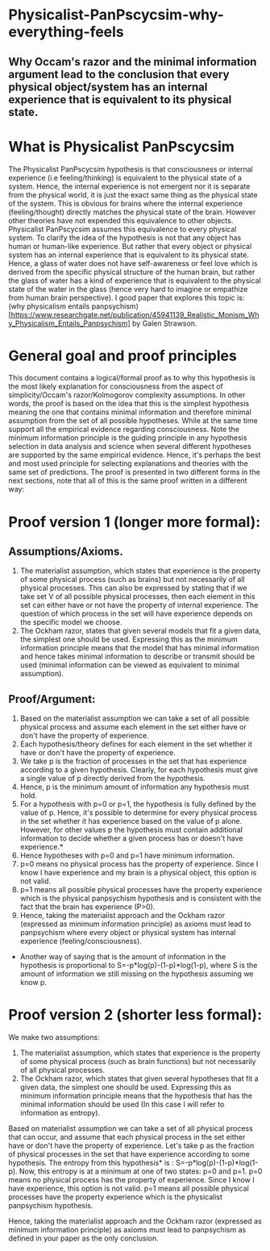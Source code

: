 # Physicalist-PanPscycsim-why-everything-feels
## Why Occam's razor and the minimal information argument lead to the conclusion that every physical object/system has an internal experience that is equivalent to its physical state.  


 
# What is Physicalist PanPscycsim
The Physicalist PanPscycsim hypothesis is that consciousness or internal experience (i.e feeling/thinking) is equivalent to the physical state of a system. Hence, the internal experience is not emergent nor it is separate from the physical world, it is just the exact same thing as the physical state of the system.  This is obvious for brains where the internal experience (feeling/thought)  directly matches the physical state of the brain. However other theories have not expended this equivalence to other objects. Physicalist PanPscycsim assumes this equivalence to every physical system. To clarify the idea of the hypothesis is not that any object has human or human-like experience. But rather that every object or physical system has an internal experience that is equivalent to its physical state. Hence, a glass of water does not have self-awareness or feel love which is derived from the specific physical structure of the human brain, but rather the glass of water has a kind of experience that is equivalent to the physical state of the water in the glass (hence very hard to imagine or empathize from human brain perspective).
I good paper that explores this topic is:  (why physicalism entails panpsychism)[https://www.researchgate.net/publication/45941139_Realistic_Monism_Why_Physicalism_Entails_Panpsychism] by Galen Strawson.

# General goal and proof principles
This document contains a logical/formal proof as to why this hypothesis is the most likely explanation for consciousness from the aspect of simplicity/Occam's razor/Kolmogorov complexity assumptions. In other words, the proof is based on the idea that this is the simplest hypothesis meaning the one that contains minimal information and therefore minimal assumption from the set of all possible hypotheses. While at the same time support all the empirical evidence regarding consciousness.
Note the minimum information principle is the guiding principle in any hypothesis selection in data analysis and science when several different hypotheses are supported by the same empirical evidence. Hence, it's perhaps the best and most used principle for selecting explanations and theories with the same set of predictions.
The proof is presented in two different forms in the next sections, note that all of this is the same proof written in a different way:


# Proof version 1 (longer more formal):
## Assumptions/Axioms.
1) The materialist assumption, which states that experience is the property of some physical process (such as brains) but not necessarily of all physical processes. This can also be expressed by stating that if we take set V of all possible physical processes, then each element in this set can either have or not have the property of internal experience. The question of which process in the set will have experience depends on the specific model we choose.
2) The Ockham razor, states that given several models that fit a given data, the simplest one should be used. Expressing this as the minimum information principle means that the model that has minimal information and hence takes minimal information to describe or transmit should be used (minimal information can be viewed as equivalent to minimal assumption).
## Proof/Argument:
1) Based on the materialist assumption we can take a set of all possible physical process and assume each element in the set either have or don't have the property of experience.
2) Each hypothesis/theory defines for each element in the set whether it have or don't have the property of experience.
3) We take p is the fraction of processes in the set that has experience according to a given hypothesis. Clearly, for each hypothesis must give a single value of p directly derived from the hypothesis.
4) Hence, p is the minimum amount of information any hypothesis must hold.
5) For a hypothesis with  p=0 or p=1, the hypothesis is fully defined by the value of p. Hence, it's possible to determine for every physical process in the set whether it has experience based on the value of p alone. However, for other values p the hypothesis must contain additional information to decide whether a given process has or doesn't have experience.*
6) Hence hypotheses with p=0 and p=1 have minimum information.
7) p=0 means no physical process has the property of experience. Since I know I have experience and my brain is a physical object, this option is not valid.
8) p=1 means all possible physical processes have the property experience which is the physical panpsychism hypothesis and is consistent with the fact that the brain has experience (P>0).
9) Hence, taking the materialist approach and the Ockham razor (expressed as minimum information principle) as axioms must lead to panpsychism where every object or physical system has internal experience (feeling/consciousness).

* Another way of saying that is the amount of information in the hypothesis is proportional to  S=-p*log(p)-(1-p)*log(1-p), where S is the amount of information we still missing on the hypothesis assuming we know p. 

# Proof version 2 (shorter less formal):

We make two assumptions:
1) The materialist assumption, which states that experience is the property of some physical process (such as brain functions) but not necessarily of all physical processes.
2) The Ockham razor, which states that given several hypotheses that fit a given data, the simplest one should be used. Expressing this as minimum information principle means that the hypothesis that has the minimal information should be used (In this case I will refer to information as entropy).

Based on materialist assumption we can take a set of all physical process that can occur, and assume that each physical process in the set either have or don't have the property of experience.
Let's take p as the fraction of physical processes in the set that have experience according to some hypothesis.
The entropy from this hypothesis*  is : S=-p*log(p)-(1-p)*log(1-p).
Now, this entropy is at a minimum at one of two states: p=0 and p=1.
p=0 means no physical process has the property of experience. Since I know I have experience, this option is not valid.
p=1 means all possible physical processes have the property experience which is the physicalist panpsychism hypothesis.

Hence, taking the materialist approach and the Ockham razor (expressed as minimum information principle) as axioms must lead to panpsychism as defined in your paper as the only conclusion.
